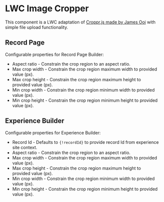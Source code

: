 # LWC Image Cropper
This component is a LWC adaptation of [Croppr.js made by James Ooi](https://github.com/jamesssooi/Croppr.js) with simple file upload functionality.

## Record Page
Configurable properties for Record Page Builder:
- Aspect ratio - Constrain the crop region to an aspect ratio.
- Max crop width - Constrain the crop region maximum width to provided value (px).
- Max crop height - Constrain the crop region maximum height to provided value (px).
- Min crop width - Constrain the crop region minimum width to provided value (px).
- Min crop height - Constrain the crop region minimum height to provided value (px).

## Experience Builder
Configurable properties for Experience Builder:
- Record Id - Defaults to `{!recordId}` to provide record Id from experience site context.
- Aspect ratio - Constrain the crop region to an aspect ratio.
- Max crop width - Constrain the crop region maximum width to provided value (px).
- Max crop height - Constrain the crop region maximum height to provided value (px).
- Min crop width - Constrain the crop region minimum width to provided value (px).
- Min crop height - Constrain the crop region minimum height to provided value (px).